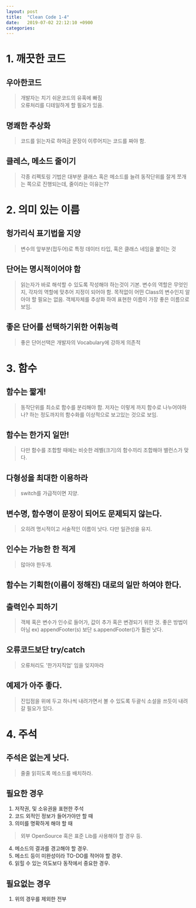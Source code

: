 ```yaml
---
layout: post
title:  "Clean Code 1-4"
date:   2019-07-02 22:12:10 +0900
categories: 
---
```


# 1. 깨끗한 코드

## 우아한코드  
>개발자는 치기 쉬운코드의 유혹에 빠짐  
오류처리를 디테일하게 할 필요가 있음.

## 명쾌한 추상화  
>코드를 읽는자로 하여금 문장이 이루어지는 코드를 짜야 함.

## 클레스, 메소드 줄이기  
>각종 리펙토링 기법은 대부분 클래스 혹은 메소드를 늘려 동작단위를 잘게 쪼개는 쪽으로 진행되는데, 줄이라는 이유는??

# 2. 의미 있는 이름
## 헝가리식 표기법을 지양
> 변수의 앞부분(접두어)로 특정 데이터 타입, 혹은 클래스 네임을 붙이는 것

## 단어는 명시적이어야 함
> 읽는자가 바로 해석할 수 있도록 작성해야 하는것이 기본. 변수의 역할은 무엇인지, 각자의 역할에 맞추어 지정이 되어야 함. 목적없이 어떤 Class의 변수인지 알아야 할 필요는 없음. 객체자체를 추상화 하여 표현한 이름이 가장 좋은 이름으로 보임.  

## 좋은 단어를 선택하기위한 어휘능력
> 좋은 단어선택은 개발자의 Vocabulary에 강하게 의존적

# 3. 함수
## 함수는 짧게!
> 동작단위를 최소로 함수를 분리해야 함. 저자는 이렇게 까지 함수로 나누어야하나? 하는 정도까지의 함수화를 이상적으로 보고있는 것으로 보임.

## 함수는 한가지 일만!
> 다만 함수를 조합할 때에는 비슷한 레벨(크기)의 함수끼리 조합해야 밸런스가 맞다.

## 다형성을 최대한 이용하라
> switch를 가급적이면 지양.

## 변수명, 함수명이 문장이 되어도 문제되지 않는다.
> 오히려 명시적이고 서술적인 이름이 낫다. 다만 일관성을 유지.

## 인수는 가능한 한 적게
> 많아야 한두개.

## 함수는 기획한(이름이 정해진) 대로의 일만 하여야 한다.

## 출력인수 피하기
> 객체 혹은 변수가 인수로 들어가, 값이 추가 혹은 변경되기 위한 것. 좋은 방법이 아님 ex) appendFooter(s) 보단 s.appendFooter()가 훨씬 낫다.

## 오류코드보단 try/catch
> 오류처리도 '한가지직업' 임을 잊지마라

## 예제가 아주 좋다.
> 진입점을 위에 두고 하나씩 내려가면서 볼 수 있도록 두괄식 소설을 쓰듯이 내려갈 필요가 있다.

# 4. 주석
## 주석은 없는게 낫다.
> 줄줄 읽히도록 메소드를 배치하라.

## 필요한 경우
1. 저작권, 및 소유권을 표현한 주석
1. 코드 외적인 정보가 들어가야만 할 때
1. 의미를 명확하게 해야 할 때
> 외부 OpenSource 혹은 표준 Lib를 사용해야 할 경우 등.
4. 메소드의 결과를 경고해야 할 경우.
1. 메소드 등이 미완성이라 TO-DO를 적어야 할 경우.
1. 읽힐 수 있는 의도보다 동작에서 중요한 경우.

## 필요없는 경우
1. 위의 경우를 제외한 전부